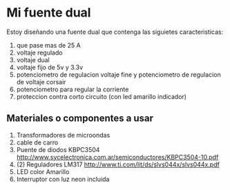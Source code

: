# Mi fuente dual

Estoy diseñando una fuente dual que contenga las siguietes caracteristicas:

1. que pase mas de 25 A
2. voltaje regulado
3. voltaje dual
4. voltaje fijo de 5v y 3.3v
5. potenciometro de regulacion voltaje fine y potenciometro de regulacion de voltaje corsair
6. potenciometro para regular la corriente
7. proteccion contra corto circuito (con led amarillo indicador)



## Materiales o componentes a usar

1. Transformadores de microondas
2. cable de carro
3. Puente de diodos KBPC3504 http://www.sycelectronica.com.ar/semiconductores/KBPC3504-10.pdf
4. (2) Reguladores LM317 http://www.ti.com/lit/ds/slvs044x/slvs044x.pdf
5. LED color Amarillo
6. Interruptor con luz neon incluida
